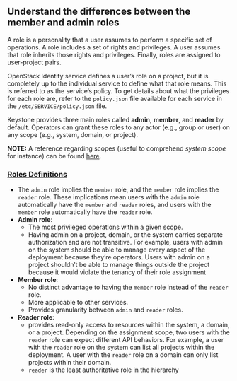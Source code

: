 ## Understand the differences between the member and admin roles

A role is a personality that a user assumes to perform a specific set of 
operations. A role includes a set of rights and privileges. A user assumes 
that role inherits those rights and privileges. Finally, roles are assigned 
to user-project pairs.

OpenStack Identity service defines a user’s role on a project, but it is 
completely up to the individual service to define what that role means. 
This is referred to as the service’s policy. To get details about what the 
privileges for each role are, refer to the `policy.json` file available for 
each service in the `/etc/SERVICE/policy.json` file. 

Keystone provides three main roles called __admin__, __member__, and 
__reader__ by default. Operators can grant these roles to any actor 
(e.g., group or user) on any scope (e.g., system, domain, or project).

__NOTE:__ A reference regarding scopes (useful to comprehend _system
scope_ for instance) can be found [here](https://specs.openstack.org/openstack/keystone-specs/specs/keystone/queens/system-scope.html).

### [Roles Definitions](https://docs.openstack.org/keystone/latest/admin/service-api-protection.html#roles-definitions)

  * The `admin` role implies the `member` role, and the `member` role implies 
the `reader` role. These implications mean users with the `admin` role 
automatically have the `member` and `reader` roles, and users with the `member` 
role automatically have the `reader` role.
  * __Admin role__:
    * The most privileged operations within a given scope.
    * Having admin on a project, domain, or the system carries separate 
authorization and are not transitive. For example, users with admin on the 
system should be able to manage every aspect of the deployment because they’re 
operators. Users with admin on a project shouldn’t be able to manage things 
outside the project because it would violate the tenancy of their role 
assignment
  * __Member role__: 
    * No distinct advantage to having the `member` role instead of the `reader` 
role. 
    * More applicable to other services.
    * Provides granularity between `admin` and `reader` roles.
  * __Reader role__: 
    * provides read-only access to resources within the system, 
a domain, or a project. Depending on the assignment scope, two users with the 
`reader` role can expect different API behaviors. For example, a user with the 
`reader` role on the system can list all projects within the deployment. A user 
with the `reader` role on a domain can only list projects within their domain.
    * `reader` is the least authoritative role in the hierarchy



